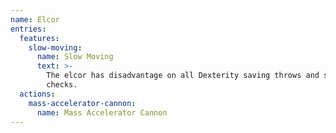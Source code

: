 ```yaml
---
name: Elcor
entries:
  features:
    slow-moving:
      name: Slow Moving
      text: >-
        The elcor has disadvantage on all Dexterity saving throws and skill
        checks.
  actions:
    mass-accelerator-cannon:
      name: Mass Accelerator Cannon
---
```


